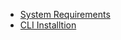 
- [System Requirements](https://docs.mesosphere.com/1.11/installing/oss/custom/system-requirements)
- [CLI Installtion](https://docs.mesosphere.com/1.11/installing/oss/custom/cli/)
